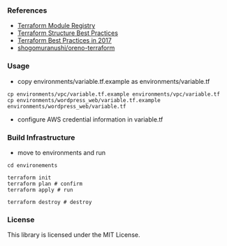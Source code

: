 ### References
  - [Terraform Module Registry](https://registry.terraform.io/)
  - [Terraform Structure Best Practices](https://dev.classmethod.jp/devops/directory-layout-bestpractice-in-terraform/)
  - [Terraform Best Practices in 2017](https://qiita.com/shogomuranushi/items/e2f3ff3cfdcacdd17f99)
  - [shogomuranushi/oreno-terraform](https://github.com/shogomuranushi/oreno-terraform)

### Usage
- copy environments/variable.tf.example as environments/variable.tf
```
cp environments/vpc/variable.tf.example environments/vpc/variable.tf
cp environments/wordpress_web/variable.tf.example environments/wordpress_web/variable.tf
```
- configure AWS credential information in variable.tf

### Build Infrastructure
- move to environments and run
```
cd environements

terraform init
terraform plan # confirm
terraform apply # run

terraform destroy # destroy
```
 
### License

This library is licensed under the MIT License.
